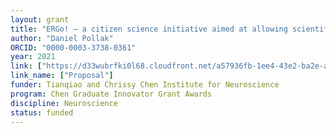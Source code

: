 ```yaml
---
layout: grant
title: "ERGo! – a citizen science initiative aimed at allowing scientific novices to make electroretinograms, thereby identifying new insect species for subsequent comparative studies of visual physiology and ecology."
author: "Daniel Pollak"
ORCID: "0000-0003-3738-0361"
year: 2021
link: ["https://d33wubrfki0l68.cloudfront.net/a57936fb-1ee4-43e2-ba2e-a2ad2b246516/Chen%20Innovator%20Grant_Pollak.pdf"]
link_name: ["Proposal"]
funder: Tianqiao and Chrissy Chen Institute for Neuroscience
program: Chen Graduate Innovator Grant Awards
discipline: Neuroscience
status: funded
---
```

